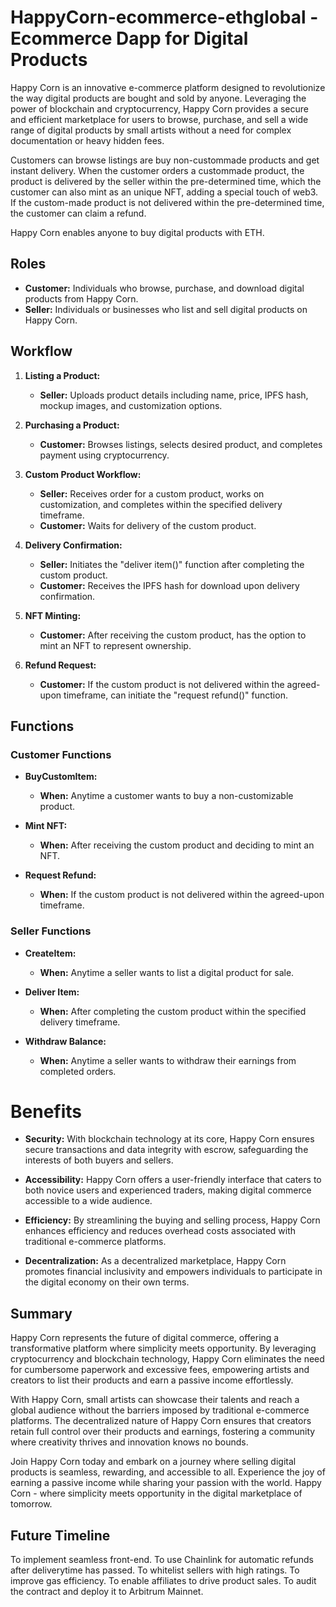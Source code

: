 # HappyCorn-ecommerce-ethglobal - Ecommerce Dapp for Digital Products


Happy Corn is an innovative e-commerce platform designed to revolutionize the way digital products are bought and sold by anyone. Leveraging the power of blockchain  and cryptocurrency, Happy Corn provides a secure and efficient marketplace for users to browse, purchase, and sell a wide range of digital products by small artists without a need for complex documentation or heavy hidden fees.

Customers can browse listings are buy non-custommade products and get instant delivery. When the customer orders a custommade product, the product is delivered by the seller within the pre-determined time, which the customer can also mint as an unique NFT, adding a special touch of web3. If the custom-made product is not delivered within the pre-determined time, the customer can claim a refund. 

Happy Corn enables anyone to buy digital products with ETH.

## Roles

- **Customer:** Individuals who browse, purchase, and download digital products from Happy Corn.
- **Seller:** Individuals or businesses who list and sell digital products on Happy Corn.

## Workflow

1. **Listing a Product:**
   - **Seller:** Uploads product details including name, price, IPFS hash, mockup images, and customization options.
   
2. **Purchasing a Product:**
   - **Customer:** Browses listings, selects desired product, and completes payment using cryptocurrency.
   
3. **Custom Product Workflow:**
   - **Seller:** Receives order for a custom product, works on customization, and completes within the specified delivery timeframe.
   - **Customer:** Waits for delivery of the custom product.
   
4. **Delivery Confirmation:**
   - **Seller:** Initiates the "deliver item()" function after completing the custom product.
   - **Customer:** Receives the IPFS hash for download upon delivery confirmation.
   
5. **NFT Minting:**
   - **Customer:** After receiving the custom product, has the option to mint an NFT to represent ownership.

6. **Refund Request:**
   - **Customer:** If the custom product is not delivered within the agreed-upon timeframe, can initiate the "request refund()" function.

## Functions

### Customer Functions

- **BuyCustomItem:**
  - **When:** Anytime a customer wants to buy a non-customizable product.
  
- **Mint NFT:**
  - **When:** After receiving the custom product and deciding to mint an NFT.

- **Request Refund:**
  - **When:** If the custom product is not delivered within the agreed-upon timeframe.

### Seller Functions

- **CreateItem:**
  - **When:** Anytime a seller wants to list a digital product for sale.
  
- **Deliver Item:**
  - **When:** After completing the custom product within the specified delivery timeframe.
  
- **Withdraw Balance:**
  - **When:** Anytime a seller wants to withdraw their earnings from completed orders.

# Benefits

- **Security:** With blockchain technology at its core, Happy Corn ensures secure transactions and data integrity with escrow, safeguarding the interests of both buyers and sellers.
   
- **Accessibility:** Happy Corn offers a user-friendly interface that caters to both novice users and experienced traders, making digital commerce accessible to a wide audience.
   
- **Efficiency:** By streamlining the buying and selling process, Happy Corn enhances efficiency and reduces overhead costs associated with traditional e-commerce platforms.
   
- **Decentralization:** As a decentralized marketplace, Happy Corn promotes financial inclusivity and empowers individuals to participate in the digital economy on their own terms.

## Summary

Happy Corn represents the future of digital commerce, offering a transformative platform where simplicity meets opportunity. By leveraging cryptocurrency and blockchain technology, Happy Corn eliminates the need for cumbersome paperwork and excessive fees, empowering artists and creators to list their products and earn a passive income effortlessly.

With Happy Corn, small artists can showcase their talents and reach a global audience without the barriers imposed by traditional e-commerce platforms. The decentralized nature of Happy Corn ensures that creators retain full control over their products and earnings, fostering a community where creativity thrives and innovation knows no bounds.

Join Happy Corn today and embark on a journey where selling digital products is seamless, rewarding, and accessible to all. Experience the joy of earning a passive income while sharing your passion with the world. Happy Corn - where simplicity meets opportunity in the digital marketplace of tomorrow.

## Future Timeline

To implement seamless front-end.
To use Chainlink for automatic refunds after deliverytime has passed.
To whitelist sellers with high ratings.
To improve gas efficiency.
To enable affiliates to drive product sales.
To audit the contract and deploy it to Arbitrum Mainnet.







